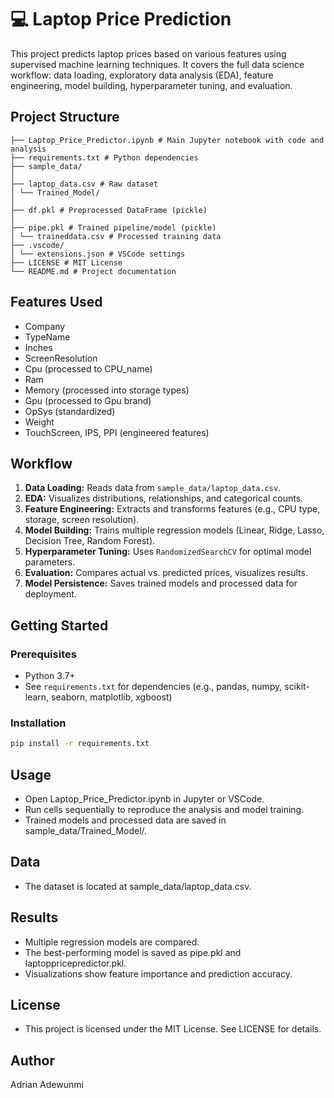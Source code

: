# 💻 Laptop Price Prediction

This project predicts laptop prices based on various features using supervised machine learning techniques. It covers the full data science workflow: data loading, exploratory data analysis (EDA), feature engineering, model building, hyperparameter tuning, and evaluation.

## Project Structure

```
├── Laptop_Price_Predictor.ipynb # Main Jupyter notebook with code and analysis
├── requirements.txt # Python dependencies
├── sample_data/
│
├── laptop_data.csv # Raw dataset
│ └── Trained_Model/
│
├── df.pkl # Preprocessed DataFrame (pickle)
│
├── pipe.pkl # Trained pipeline/model (pickle)
│ └── traineddata.csv # Processed training data
├── .vscode/
│ └── extensions.json # VSCode settings
├── LICENSE # MIT License
└── README.md # Project documentation
```

## Features Used

- Company
- TypeName
- Inches
- ScreenResolution
- Cpu (processed to CPU_name)
- Ram
- Memory (processed into storage types)
- Gpu (processed to Gpu brand)
- OpSys (standardized)
- Weight
- TouchScreen, IPS, PPI (engineered features)

## Workflow

1. **Data Loading:** Reads data from `sample_data/laptop_data.csv`.
2. **EDA:** Visualizes distributions, relationships, and categorical counts.
3. **Feature Engineering:** Extracts and transforms features (e.g., CPU type, storage, screen resolution).
4. **Model Building:** Trains multiple regression models (Linear, Ridge, Lasso, Decision Tree, Random Forest).
5. **Hyperparameter Tuning:** Uses `RandomizedSearchCV` for optimal model parameters.
6. **Evaluation:** Compares actual vs. predicted prices, visualizes results.
7. **Model Persistence:** Saves trained models and processed data for deployment.

## Getting Started

### Prerequisites

- Python 3.7+
- See `requirements.txt` for dependencies (e.g., pandas, numpy, scikit-learn, seaborn, matplotlib, xgboost)

### Installation

```sh
pip install -r requirements.txt
```

## Usage

- Open Laptop_Price_Predictor.ipynb in Jupyter or VSCode.
- Run cells sequentially to reproduce the analysis and model training.
- Trained models and processed data are saved in sample_data/Trained_Model/.

## Data

- The dataset is located at sample_data/laptop_data.csv.

## Results

- Multiple regression models are compared.
- The best-performing model is saved as pipe.pkl and laptoppricepredictor.pkl.
- Visualizations show feature importance and prediction accuracy.

## License

- This project is licensed under the MIT License. See LICENSE for details.

## Author
Adrian Adewunmi
